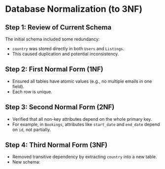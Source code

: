 # Database Normalization (to 3NF)

## Step 1: Review of Current Schema
The initial schema included some redundancy:
- `country` was stored directly in both `Users` and `Listings`.
- This caused duplication and potential inconsistency.

## Step 2: First Normal Form (1NF)
- Ensured all tables have atomic values (e.g., no multiple emails in one field).
- Each row is unique.

## Step 3: Second Normal Form (2NF)
- Verified that all non-key attributes depend on the whole primary key.
- For example, in `Bookings`, attributes like `start_date` and `end_date` depend on `id`, not partially.

## Step 4: Third Normal Form (3NF)
- Removed transitive dependency by extracting `country` into a new table.
- New schema:

